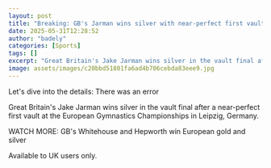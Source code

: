 ```yaml
---
layout: post
title: "Breaking: GB's Jarman wins silver with near-perfect first vault"
date: 2025-05-31T12:28:52
author: "badely"
categories: [Sports]
tags: []
excerpt: "Great Britain's Jake Jarman wins silver in the vault final after a near-perfect first vault at the European Gymnastics Championships in Leipzig."
image: assets/images/c20bbd51801fa6ad4b706cebda83eee9.jpg
---
```


Let's dive into the details: There was an error

Great Britain's Jake Jarman wins silver in the vault final after a near-perfect first vault at the European Gymnastics Championships in Leipzig, Germany.

WATCH MORE: GB's Whitehouse and Hepworth win European gold and silver

Available to UK users only.

